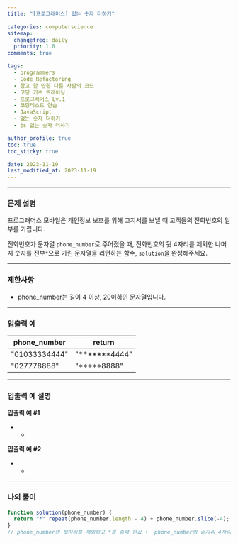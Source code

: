 ```yaml
---
title: "[프로그래머스] 없는 숫자 더하기"

categories: computerscience
sitemap:
  changefreq: daily
  priority: 1.0
comments: true

tags:
  - programmers
  - Code Refactoring
  - 참고 할 만한 다른 사람의 코드
  - 코딩 기초 트레이닝
  - 프로그래머스 Lv.1
  - 코딩테스트 연습
  - JavaScript
  - 없는 숫자 더하기
  - js 없는 숫자 더하기

author_profile: true
toc: true
toc_sticky: true

date: 2023-11-19
last_modified_at: 2023-11-19
---
```


---

### 문제 설명

프로그래머스 모바일은 개인정보 보호를 위해 고지서를 보낼 때 고객들의 전화번호의 일부를 가립니다.

전화번호가 문자열 `phone_number`로 주어졌을 때, 전화번호의 뒷 4자리를 제외한 나머지 숫자를 전부`*`으로 가린 문자열을 리턴하는 함수, `solution`을 완성해주세요.

---

### 제한사항

- phone_number는 길이 4 이상, 20이하인 문자열입니다.

---

### 입출력 예

| phone_number  | return           |
| ------------- | ---------------- |
| "01033334444" | "**\*\*\***4444" |
| "027778888"   | "**\***8888"     |

---

### 입출력 예 설명

**입출력 예 #1**

- -

**입출력 예 #2**

- -

---

### 나의 풀이

```jsx
function solution(phone_number) {
  return "*".repeat(phone_number.length - 4) + phone_number.slice(-4);
}
// phone_number의 뒷자리를 제외하고 *를 출력 한값 +  phone_number의 끝자리 4자리 출력
```
